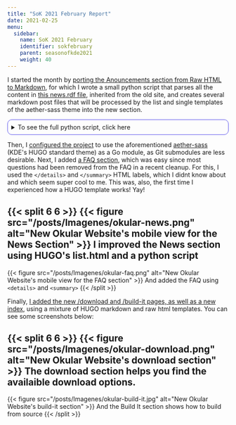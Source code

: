 ```yaml
---
title: "SoK 2021 February Report"
date: 2021-02-25
menu:
  sidebar:
    name: SoK 2021 February
    identifier: sokfebruary
    parent: seasonofkde2021
    weight: 40
---
```


I started the month by [porting the Anouncements section from Raw HTML to Markdown](https://invent.kde.org/carlschwan/okular-kde-org/-/commit/e3e8529ff33be74ea4d9ed59406fdef4e5418127), for which I wrote a small python script that parses all the content in [this news.rdf file](https://invent.kde.org/carlschwan/okular-kde-org/-/blob/b22f5e0e420cfddd406139eb814d02b82eeec95b/news.rdf), inherited from the old site, and creates several markdown post files that will be processed by the list and single templates of the aether-sass theme into the new section.

<details>
<summary>To see the full python script, click here</summary>
{{< highlight python >}}
import re
text_file = open("./news.rdf", "r")
data = text_file.read()
titles = re.findall('<title>(.*)</title>', data)
dates = re.findall('<date>(.*)</date>', data)
fullstories = re.findall('<fullstory>(.*)</fullstory>', data)

i=0; mes=0; dia =0
for i in range(len(dates)):
    año = dates[i].split(' ')[2]
    day = dates[i].split(' ')[1].replace(',','')
    if day == '1': dia = '01' 
    elif day == '2': dia = '02' 
    elif day == '3': dia = '03' 
    elif day == '4': dia = '04' 
    elif day == '5': dia = '05' 
    elif day == '6': dia = '06' 
    elif day == '7': dia = '07' 
    elif day == '8': dia = '08' 
    elif day == '9': dia = '09' 
    else: dia = day
    month = dates[i].split(' ')[0]
    if month == 'January': mes = '01' 
    elif month == 'February': mes = '02' 
    elif month == 'March': mes = '03'
    elif month == 'April': mes = '04'
    elif month == 'May': mes = '05'
    elif month == 'June': mes = '06'
    elif month == 'July': mes = '07'
    elif month == 'August': mes = '08'
    elif month == 'September': mes = '09'
    elif month == 'October': mes = '10'
    elif month == 'November': mes = '11'
    elif month == 'December': mes = '12'
    elif month == 'December': mes = '12'
    elif month == 'Jul': mes = '07'
    elif month == 'Apr': mes = '04'
    elif month == 'Jan': mes = '01'
    elif month == 'Nov': mes = '11'
    elif month == 'Aug': mes = '08'
    fecha = str(año)+'-'+str(mes)+'-'+str(dia)
    filetoopen = str(titles[i].replace(',','').replace(' ','_')+'.md')
    f = open(filetoopen, "a")
    f.write('---\ndate: '+fecha+'\ntitle: '+titles[i]+'\n---\n'+fullstories[i])
    #f.close()
{{< /highlight >}}
</details>


Then, I [configured the project](https://invent.kde.org/carlschwan/okular-kde-org/-/commit/9229e022294accb9b279d87f3d91fb1693251a61) to use the aforementioned [aether-sass](https://invent.kde.org/websites/aether-sass) (KDE's HUGO standard theme) as a Go module, as Git submodules are less desirable. Next, I added [a FAQ section](https://invent.kde.org/carlschwan/okular-kde-org/-/commit/62829821d073506f15e46def4d0f1418ec215834), which was easy since most questions had been removed from the FAQ in a recent cleanup. For this, I used the `</details>` and `</summary>` HTML labels, which I didnt know about and which seem super cool to me. This was, also, the first time I experienced how a HUGO template works! Yay!

{{< split 6 6 >}}
{{< figure src="/posts/Imagenes/okular-news.png" alt="New Okular Website's mobile view for the News Section" >}}
I improved the News section using HUGO's list.html and a python script
---
{{< figure src="/posts/Imagenes/okular-faq.png" alt="New Okular Website's mobile view for the FAQ section" >}}
And added the FAQ using `<details>` and `<summary>`
{{< /split >}}

Finally, [I added the new  /download and /build-it pages, as well as a new index](https://invent.kde.org/carlschwan/okular-kde-org/-/commit/7b85b02878982032487e49058771c9685c39b213), using a mixture of HUGO markdown and raw html templates. You can see some screenshots below:

{{< split 6 6 >}}
{{< figure src="/posts/Imagenes/okular-download.png" alt="New Okular Website's download section" >}}
The download section helps you find the availaible download options.
---
{{< figure src="/posts/Imagenes/okular-build-it.jpg" alt="New Okular Website's build-it section" >}}
And the Build It section shows how to build from source
{{< /split >}}


<style>
details {
    border: 1px solid #5850ec;
    border-radius: 10px;
    padding: .5rem .5rem 0;
}

summary {
    margin: -.5rem -.5rem 0;
    padding: .5rem;
}

summary:hover {
    font-weight: bold;
}

details[open] {
    padding: .5rem;
}

details[open] summary {
    border-bottom: 1px solid #aaa;
    margin-bottom: .5rem;
    font-weight: bold;
}
</style>
